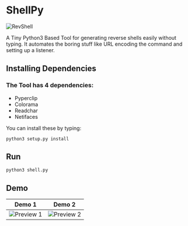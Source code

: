 # ShellPy


![RevShell](https://freesvg.org/img/Linux_terminal.png)

A Tiny Python3 Based Tool for generating reverse shells easily without typing. 
It automates the boring stuff like URL encoding the command and setting up a listener.


## Installing Dependencies

### The Tool has 4 dependencies:


*   Pyperclip
*   Colorama
*   Readchar
*   Netifaces

You can install these by typing:

```
python3 setup.py install
```


## Run

```
python3 shell.py
```

## Demo

Demo 1             |  Demo 2
:-----------------------:|:-----------------------:
![Preview 1](https://i.imgur.com/sUIzKAp.png)  |  ![Preview 2](https://i.imgur.com/31pjpeW.png)
